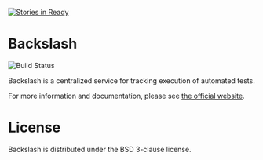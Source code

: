 [![Stories in Ready](https://badge.waffle.io/getslash/backslash.png?label=ready&title=Ready)](https://waffle.io/getslash/backslash?utm_source=badge)
# Backslash

![Build Status](https://secure.travis-ci.org/getslash/backslash.png?branch=master ) 

Backslash is a centralized service for tracking execution of automated tests.

For more information and documentation, please see [the official website](https://getslash.github.io/backslash).


# License 
Backslash is distributed under the BSD 3-clause license.
